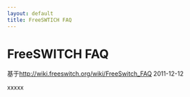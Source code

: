 ```yaml
---
layout: default
title: FreeSWTICH FAQ
---
```


# FreeSWITCH FAQ

基于<http://wiki.freeswitch.org/wiki/FreeSwitch_FAQ> 2011-12-12

xxxxx
